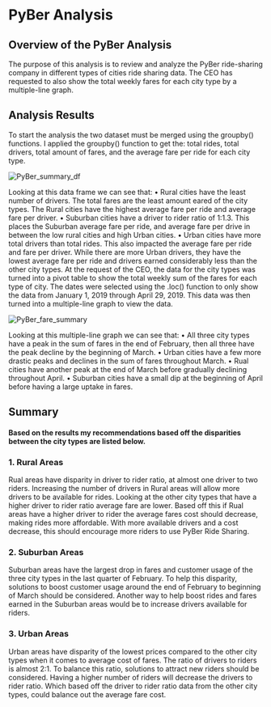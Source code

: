 # PyBer Analysis

## Overview of the PyBer Analysis
The purpose of this analysis is to review and analyze the PyBer ride-sharing company in different types of cities ride sharing data. The CEO has requested to also show the total weekly fares for each city type by a multiple-line graph.

## Analysis Results
 To start the analysis the two dataset must be merged using the groupby() functions. I applied the groupby() function to get the: total rides, total drivers, total amount of fares, and the average fare per ride for each city type. 
 
 ![PyBer_summary_df](https://user-images.githubusercontent.com/103263248/173900310-0235ce8b-741f-44e3-a037-ca1bcd9ce931.png)
 
Looking at this data frame we can see that:
•	Rural cities have the least number of drivers. The total fares are the least amount eared of the city types. The Rural cities have the highest average fare per ride and average fare per driver.
•	Suburban cities have a driver to rider ratio of 1:1.3. This places the Suburban average fare per ride, and average fare per drive in between the low rural cities and high Urban cities.
•	Urban cities have more total drivers than total rides. This also impacted the average fare per ride and fare per driver. While there are more Urban drivers, they have the lowest average fare per ride and drivers earned considerably less than the other city types.
At the request of the CEO, the data for the city types was turned into a pivot table to show the total weekly sum of the fares for each type of city. The dates were selected using the .loc() function to only show the data from January 1, 2019 through April 29, 2019. This data was then turned into a multiple-line graph to view the data.

![PyBer_fare_summary](https://user-images.githubusercontent.com/103263248/173900344-3712b4dc-2ec8-4c41-8008-0263840f60c7.png)

Looking at this multiple-line graph we can see that:
•	All three city types have a peak in the sum of fares in the end of February, then all three have the peak decline by the beginning of March.
•	Urban cities have a few more drastic peaks and declines in the sum of fares throughout March.
•	Rual cities have another peak at the end of March before gradually declining throughout April.
•	Suburban cities have a small dip at the beginning of April before having a large uptake in fares.

## Summary
#### Based on the results my recommendations based off the disparities between the city types are listed below.
### 1. Rural Areas
Rual areas have disparity in driver to rider ratio, at almost one driver to two riders. Increasing the number of drivers in Rural areas will allow more drivers to be available for rides. Looking at the other city types that have a higher driver to rider ratio average fare are lower. Based off this if Rual areas have a higher driver to rider the average fares cost should decrease, making rides more affordable. With more available drivers and a cost decrease, this should encourage more riders to use PyBer Ride Sharing.
### 2. Suburban Areas
Suburban areas have the largest drop in fares and customer usage of the three city types in the last quarter of February. To help this disparity, solutions to boost customer usage around the end of February to beginning of March should be considered. Another way to help boost rides and fares earned in the Suburban areas would be to increase drivers available for riders. 
### 3. Urban Areas
Urban areas have disparity of the lowest prices compared to the other city types when it comes to average cost of fares. The ratio of drivers to riders is almost 2:1. To balance this ratio, solutions to attract new riders should be considered. Having a higher number of riders will decrease the drivers to rider ratio. Which based off the driver to rider ratio data from the other city types, could balance out the average fare cost.  


